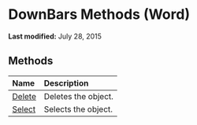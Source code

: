 
# DownBars Methods (Word)

 **Last modified:** July 28, 2015


## Methods



|**Name**|**Description**|
|:-----|:-----|
| [Delete](536c4723-a374-41ad-8ee5-aea2246dbd20.md)|Deletes the object.|
| [Select](8c8bf278-f977-70a1-0986-9d67cbac065d.md)|Selects the object.|
